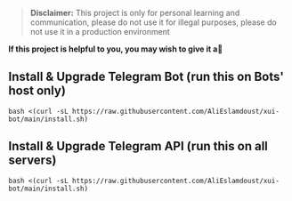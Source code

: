 > **Disclaimer:** This project is only for personal learning and communication, please do not use it for illegal purposes, please do not use it in a production environment

**If this project is helpful to you, you may wish to give it a**:star2:

## Install & Upgrade Telegram Bot (run this on Bots' host only)

```
bash <(curl -sL https://raw.githubusercontent.com/AliEslamdoust/xui-bot/main/install.sh)
```

## Install & Upgrade Telegram API (run this on all servers)

```
bash <(curl -sL https://raw.githubusercontent.com/AliEslamdoust/xui-bot/main/install.sh)
```
